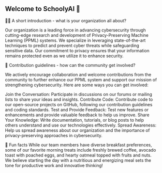 ## Welcome to SchoolyAI 👋

🙋‍♀️ A short introduction - what is your organization all about?

Our organization is a leading force in advancing cybersecurity through cutting-edge research and development of Privacy-Preserving Machine Learning (PPML) systems. We specialize in leveraging state-of-the-art techniques to predict and prevent cyber threats while safeguarding sensitive data. Our commitment to privacy ensures that your information remains protected even as we utilize it to enhance security.

🌈 Contribution guidelines - how can the community get involved?

We actively encourage collaboration and welcome contributions from the community to further enhance our PPML system and support our mission of strengthening cybersecurity. Here are some ways you can get involved:

Join the Conversation: Participate in discussions on our forums or mailing lists to share your ideas and insights.
Contribute Code: Contribute code to our open-source projects on GitHub, following our contribution guidelines and coding standards.
Test and Provide Feedback: Test new features or enhancements and provide valuable feedback to help us improve.
Share Your Knowledge: Write documentation, tutorials, or blog posts to help others understand and use our technologies effectively.
Spread Awareness: Help us spread awareness about our organization and the importance of privacy-preserving approaches in cybersecurity.


🍿 Fun facts 
While our team members have diverse breakfast preferences, some of our favorite morning treats include freshly brewed coffee, avocado toast with poached eggs, and hearty oatmeal topped with fruits and nuts. We believe starting the day with a nutritious and energizing meal sets the tone for productive work and innovative thinking!



<!--

**Here are some ideas to get you started:**




👩‍💻 Useful resources - where can the community find your docs? Is there anything else the community should know?

🧙 Remember, you can do mighty things with the power of [Markdown](https://docs.github.com/github/writing-on-github/getting-started-with-writing-and-formatting-on-github/basic-writing-and-formatting-syntax)

-->
